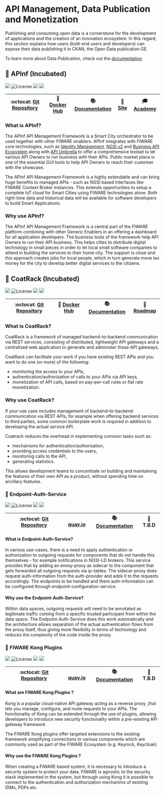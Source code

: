 # API Management, Data Publication and Monetization

Publishing and consuming open data is a cornerstone for the development of applications and the creation of an
innovation ecosystem. In this regard, this section explains how users (both end users and developers) can expose their
data publishing it in CKAN, the Open Data publication GE.

To learn more about Data Publication, check out the
[documentation](https://fiwaretourguide.readthedocs.io/en/latest/data-publication/introduction/)

<a name="apinf"/>

## :seedling: APInf (Incubated)

[![](https://nexus.lab.fiware.org/repository/raw/public/badges/chapters/api-management.svg)](./README.md)
![License](https://img.shields.io/github/license/apinf/platform.svg)
![](https://img.shields.io/github/release-date/apinf/platform.svg)
![](https://img.shields.io/github/commits-since/apinf/platform/latest.svg)

| :octocat: [Git Repository](https://github.com/apinf/platform) | :whale: [Docker Hub](https://hub.docker.com/u/apinf/platform) | :books: [Documentation](https://apinf-fiware.readthedocs.io/en/latest/) | :page_facing_up: [Site](https://apinf.io/) | :mortar_board: [Academy](https://fiware-academy.readthedocs.io/en/latest/data-publication/apinf) |
| ------------------------------------------------------------- | ------------------------------------------------------------- | ----------------------------------------------------------------------- | ------------------------------------------ | ------------------------------------------------------------------------------------------------ |


### What is APInf?

The APInf API Management Framework is a Smart City orchestrator to be used together with other FIWARE enablers. APInf
integrates with FIWARE core technologies, such as [Identity Management](https://fiware-idm.readthedocs.io/en/latest/),
[NGSI v2](https://swagger.lab.fiware.org/?url=https://raw.githubusercontent.com/Fiware/specifications/master/OpenAPI/ngsiv2/ngsiv2-openapi.json)
and [Business API Ecosystem](https://business-api-ecosystem.rtfd.io/) along with [API Umbrella](https://apiumbrella.io/)
to offer a comprehensive toolset to let various API Owners to run business with their APIs. Public market place is one
of the essential GUI tools to help API Owners to reach their customer with the showcase.

The APInf API Management Framework is a highly extendable and can bring huge benefits to managed APIs - such as NGSI
based interfaces like FIWARE Context Broker instances. This extends opportunities to setup a complete IoT cloud for
Smart Cities using FIWARE technologies alone. Both right-time data and historical data will be available for software
developers to build Smart Applications.

### Why use APInf?

The APInf API Management Framework is a central part of the FIWARE platform combining with other Generic Enablers in an
offering a dashboard for all application developers. The business tools of the framework help API Owners to run their
API business. This helps cities to distribute digital technology in small pieces in order to let local small software
companies to attend in building the services to their home city. The support is close and this approach creates jobs for
local people, which in turn generate move tax money for the city to develop better digital services to the citizens.

<a name="coatrack"/>

## :seedling: CoatRack (Incubated)

[![](https://nexus.lab.fiware.org/repository/raw/public/badges/chapters/api-management.svg)](./README.md)
![License](https://img.shields.io/github/license/coatrack/coatrack.svg)
![](https://img.shields.io/github/last-commit/coatrack/coatrack.svg)
![](https://img.shields.io/github/tag/coatrack/coatrack.svg)

| :octocat: [Git Repository](https://github.com/coatrack/coatrack/) | :whale: [Docker Hub](https://hub.docker.com/r/coatrack/admin/) | :books: [Documentation](https://github.com/coatrack/coatrack/wiki) | :dart: [Roadmap](https://github.com/coatrack/coatrack/wiki/roadmap.md) |
| ----------------------------------------------------------------- | -------------------------------------------------------------- | ------------------------------------------------------------------ | ---------------------------------------------------------------------- |


### What is CoatRack?

CoatRack is a framework of managed backend-to-backend communication via REST services, consisting of distributed,
lightweight API gateways and a centralized web application to generate and administer those API gateways.

CoatRack can facilitate your work if you have existing REST APIs and you want to do one (or more) of the following:

-   monitoring the access to your APIs,
-   authentication/authorization of calls to your APIs via API keys,
-   monetization of API calls, based on pay-per-call rules or flat rate monetization.

### Why use CoatRack?

If your use case includes management of backend-to-backend communication via REST APIs, for example when offering
backend services to third parties, some common boilerplate work is required in addition to developing the actual service
API.

Coatrack reduces the overhead in implementing common tasks such as:

-   mechanisms for authentication/authorisation,
-   providing access credentials to the users,
-   monitoring calls to the API,
-   generating statistics.

This allows development teams to concentrate on building and maintaining the features of their own API as a product,
without spending time on ancillary features.

<a name="apollo"/>

### :seedling: Endpoint-Auth-Service

[![](https://nexus.lab.fiware.org/repository/raw/public/badges/chapters/api-management.svg)](./README.md)
![License](https://img.shields.io/github/license/FIWARE/endpoint-auth-service.svg)
![](https://img.shields.io/github/release-date/FIWARE/endpoint-auth-service.svg)
![](https://img.shields.io/github/commits-since/FIWARE/endpoint-auth-service/latest.svg)

| :octocat: [Git Repository](https://github.com/FIWARE/endpoint-auth-service) | <img style="height:1em" src="https://quay.io/static/img/quay_favicon.png"/> [quay.io](https://quay.io/repository/fiware/endpoint-configuration-service) | :books: [Documentation](https://github.com/FIWARE/endpoint-auth-service/README.md) | :dart: **T.B.D** |
| ------------------------------------------------------------------------------------------------------------------ | ---------------------------------------------------------------------------------------- | ------------------------------------------------------------------------------- | ---------------------------------------------------------------------------------------------------------------------------------- |


#### What is Endpoint-Auth-Service?

In various use-cases, there is a need to apply authentication or authorization to outgoing requests for components that 
do not handle this themselves - for example notifications in NGSI-LD brokers. This service provides that by adding an 
envoy-proxy as sidecar to the component that gets forwarded all outgoing requests via ip-tables. The sidecar-proxy does
request auth-information from the auth-provider and adds it to the requests accordingly. The endpoints to be handled and 
there auth-information can be configured through endpoint-configuration-service.

#### Why use the Endpoint-Auth-Service?

Within data spaces, outgoing requests will need to be annotated as legitimate traffic coming from a specific trusted participant
from within the data space. The Endpoint-Auth-Service does this work automatically and the architecture allows separation of
the actual authentication flows from the proxy itself, thus giving more flexibility in terms of technology and reduces the complexity
of the code inside the proxy.

<a name="kong-plugins"/>

### :seedling: FIWARE Kong Plugins 

[![](https://nexus.lab.fiware.org/repository/raw/public/badges/chapters/api-management.svg)](./README.md)
![License](https://img.shields.io/github/license/FIWARE/kong-plugins-fiware.svg)
![](https://img.shields.io/github/release-date/FIWARE/kong-plugins-fiware.svg)
![](https://img.shields.io/github/commits-since/FIWARE/kong-plugins-fiware/latest.svg)

| :octocat: [Git Repository](https://github.com/FIWARE/kong-plugins-fiware) | <img style="height:1em" src="https://quay.io/static/img/quay_favicon.png"/> [quay.io](https://quay.io/repository/fiware/kong) | :books: [Documentation](https://github.com/FIWARE/kong-plugins-fiware/README.md) | :dart: **T.B.D**|
| ------------------------------------------------------------------------------------------------------------------ | ---------------------------------------------------------------------------------------- | ------------------------------------------------------------------------------- | ---------------------------------------------------------------------------------------------------------------------------------- |


#### What are FIWARE Kong Plugins ?

Kong is a popular cloud-native API gateway acting as a reverse proxy ,that lets you manage, configure, and route requests to your APIs.
The functionality of Kong can be extended through the use of plugins, allowing developers to introduce new security functionality within a 
pre-existing API gateway framework

The FIWARE Kong plugins offer targeted extensions to the existing framework simplifying connections to various components which are commonly
used as part of the FIWARE Ecosystem (e.g. Keyrock, Keycloak)

#### Why use the FIWARE Kong Plugins ?

When creating a FIWARE based system, it is necessary to introduce a security system to protect your data. FIWARE is agnostic to the security
stack implemented in the system, but through using Kong it is possible to connect to the authentication and authorization mechanims of existing 
IDMs, PDPs etc.
